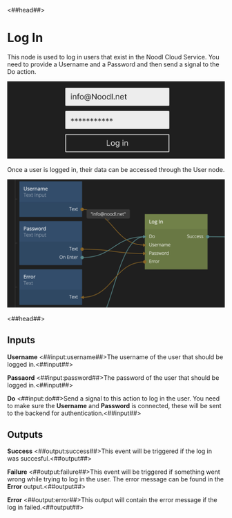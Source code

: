 <##head##>

# Log In

This node is used to log in users that exist in the Noodl Cloud Service. You need to provide a <span class="ndl-data">Username</span> and a <span class="ndl-data">Password</span> and then send a signal to the <span class="ndl-signal">Do</span> action.

![](./login_visual.png ':class=img-size-l')

Once a user is logged in, their data can be accessed through the <span class="ndl-data">User</span> node.

![](./login_node.png ':class=img-size-l')

<##head##>

## Inputs

**Username**
<##input:username##>The username of the user that should be logged in.<##input##>

**Passaord**
<##input:password##>The password of the user that should be logged in.<##input##>

**Do**
<##input:do##>Send a signal to this action to log in the user. You need to make sure the **Username** and **Password** is connected, these will be sent to the backend for authentication.<##input##>

## Outputs

**Success**
<##output:success##>This event will be triggered if the log in was succesful.<##output##>

**Failure**
<##output:failure##>This event will be triggered if something went wrong while trying to log in the user. The error message can be found in the **Error** output.<##output##>

**Error**
<##output:error##>This output will contain the error message if the log in failed.<##output##>
